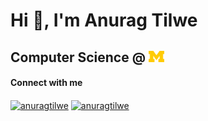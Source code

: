 Hi 👋, I'm Anurag Tilwe
===

## Computer Science @ <img width="25" src="./block_m-hex.png"/>

<h4>Connect with me</h6>
<a href="mailto: tilwe@umich.edu" target="blank"><img align="center" src="https://cdn.iconscout.com/icon/free/png-256/free-apple-mail-493152.png?f=webp" alt="anuragtilwe" height="40" width="40" /></a>
<a href="https://linkedin.com/in/anuragtilwe" target="blank"><img align="center" src="https://raw.githubusercontent.com/rahuldkjain/github-profile-readme-generator/master/src/images/icons/Social/linked-in-alt.svg" alt="anuragtilwe" height="30" width="40" /></a>
